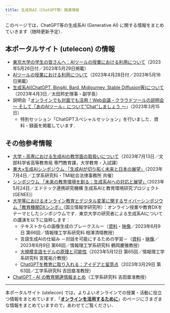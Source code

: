 ```yaml
---
title: 生成系AI（ChatGPT等）関連情報
---
```


このページでは，ChatGPT等の生成系AI (Generative AI) に関する情報をまとめていきます（随時更新予定）．

## 本ポータルサイト (utelecon) の情報

- [東京大学の学生の皆さんへ：AIツールの授業における利用について](/docs/ai-tools-in-classes-students)（2023年5月26日付／2023年5月29日掲載）
- [AIツールの授業における利用について](/docs/ai-tools-in-classes)（2023年4月28日付／2023年5月16日掲載）
- [生成系AI(ChatGPT, BingAI, Bard, Midjourney, Stable Diffusion等)について](/docs/20230403-generative-ai)（2023年4月3日／太田邦史理事・副学長）
- 説明会「[オンラインでも対面でも活用！Web会議・クラウドツールの説明会 〜 そして「あのAIツール」について”Chat”しましょう 〜](/events/2023-03-15/)」（2023年3月15日）
    - 特別セッション「ChatGPTスペシャルセッション」を行いました．資料・録画を掲載しています．

## その他参考情報

- [大学・高専における生成AIの教学面の取扱いについて](https://www.mext.go.jp/b_menu/houdou/2023/mext_01260.html)（2023年7月13日／文部科学省高等教育局 専門教育課，大学教育・入試課）
- [東大×生成AIシンポジウム 「生成AIが切り拓く未来と日本の展望」](https://www.t.u-tokyo.ac.jp/event/ev2023-07-04-001)（2023年7月4日／工学系研究科・TMI総合法律事務所 共催）
- [シンポジウム 「未来の教育環境を創る：生成系AIへの対応と展望」](https://fukutake.iii.u-tokyo.ac.jp/GENEE/report/001/)（2023年5月24日／エドテック連携研究機構 生成系AIと教育環境研究プロジェクト (GENEE)）
- [大学等におけるオンライン教育とデジタル変革に関するサイバーシンポジウム「教育機関DXシンポ」](https://www.nii.ac.jp/event/other/decs/)（国立情報学研究所）：オンライン授業や教育DXをテーマとしたシンポジウムです．東京大学の研究者による生成系AIについての講演を以下に抜粋します：
    - テキストからの画像生成のブレークスルー（[資料](https://www.nii.ac.jp/event/upload/20230609-03_Aizawa.pdf)・[映像](https://youtu.be/OURxF9nKO9U)／2023年6月9日 第66回／情報理工学系研究科 相澤清晴教授）
    - 言語生成AIの仕組み －対話を可能にするための学習－（[資料](https://www.nii.ac.jp/event/upload/20230609-04_Turuoka.pdf)・[映像](https://youtu.be/hMiL3E_C_oc)／2023年6月9日 第66回／情報理工学系研究科 鶴岡慶雅教授）
    - [大規模言語モデルの原理と可能性](https://edx.nii.ac.jp/lecture/20230512-04)（2023年5月12日 第65回／情報理工学系研究科 宮尾祐介教授）
    - [ChatGPTを教育に取り入れる：アイデアと留意点](https://edx.nii.ac.jp/lecture/20230329-06)（2023年3月29日 第63回／工学系研究科 吉田塁准教授）
- [ChatGPT・AI の教育関連情報まとめ](https://edulab.t.u-tokyo.ac.jp/chatgpt-ai-resources/)（工学系研究科 吉田塁准教授）

---

本ポータルサイト (utelecon) では，よりよいオンラインでの授業・活動に役立つ情報をまとめています．「**[オンラインを活用するために](/online/)**」のページにさまざまな情報をまとめていますので，あわせてご覧ください．
